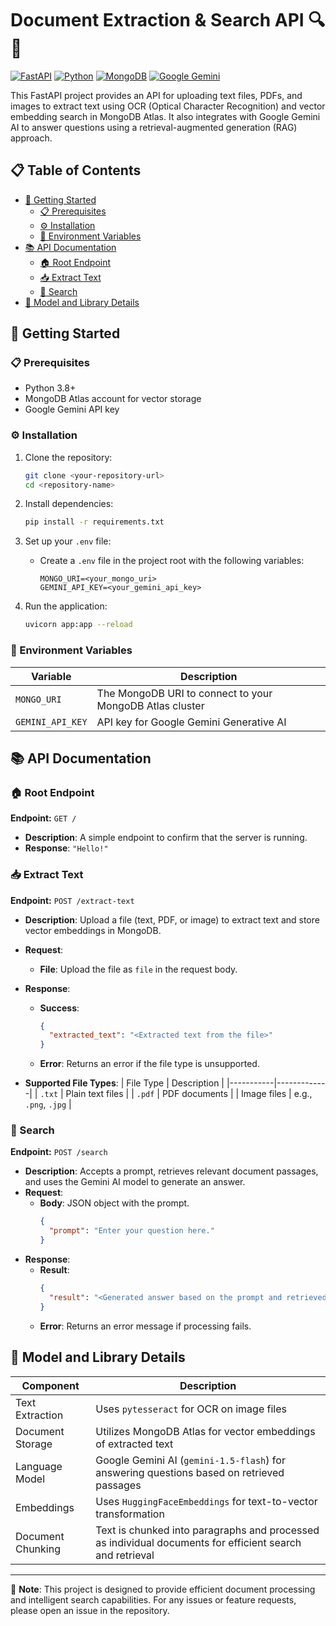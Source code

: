 # Document Extraction & Search API 🔍📄

[![FastAPI](https://img.shields.io/badge/FastAPI-005571?style=for-the-badge&logo=fastapi)](https://fastapi.tiangolo.com/)
[![Python](https://img.shields.io/badge/Python-3776AB?style=for-the-badge&logo=python&logoColor=white)](https://www.python.org/)
[![MongoDB](https://img.shields.io/badge/MongoDB-4EA94B?style=for-the-badge&logo=mongodb&logoColor=white)](https://www.mongodb.com/)
[![Google Gemini](https://img.shields.io/badge/Google_Gemini-4285F4?style=for-the-badge&logo=google&logoColor=white)](https://deepmind.google/technologies/gemini/)

This FastAPI project provides an API for uploading text files, PDFs, and images to extract text using OCR (Optical Character Recognition) and vector embedding search in MongoDB Atlas. It also integrates with Google Gemini AI to answer questions using a retrieval-augmented generation (RAG) approach.

## 📋 Table of Contents
- [🚀 Getting Started](#-getting-started)
  - [📋 Prerequisites](#-prerequisites)
  - [⚙️ Installation](#️-installation)
  - [🔐 Environment Variables](#-environment-variables)
- [📚 API Documentation](#-api-documentation)
  - [🏠 Root Endpoint](#-root-endpoint)
  - [📥 Extract Text](#-extract-text)
  - [🔎 Search](#-search)
- [🧠 Model and Library Details](#-model-and-library-details)

## 🚀 Getting Started

### 📋 Prerequisites
- Python 3.8+
- MongoDB Atlas account for vector storage
- Google Gemini API key

### ⚙️ Installation
1. Clone the repository:
   ```bash
   git clone <your-repository-url>
   cd <repository-name>
   ```

2. Install dependencies:
   ```bash
   pip install -r requirements.txt
   ```

3. Set up your `.env` file:
   - Create a `.env` file in the project root with the following variables:

     ```env
     MONGO_URI=<your_mongo_uri>
     GEMINI_API_KEY=<your_gemini_api_key>
     ```

4. Run the application:
   ```bash
   uvicorn app:app --reload
   ```

### 🔐 Environment Variables
| Variable | Description |
|----------|-------------|
| `MONGO_URI` | The MongoDB URI to connect to your MongoDB Atlas cluster |
| `GEMINI_API_KEY` | API key for Google Gemini Generative AI |

## 📚 API Documentation

### 🏠 Root Endpoint
**Endpoint:** `GET /`

- **Description**: A simple endpoint to confirm that the server is running.
- **Response**: `"Hello!"`

### 📥 Extract Text
**Endpoint:** `POST /extract-text`

- **Description**: Upload a file (text, PDF, or image) to extract text and store vector embeddings in MongoDB.
- **Request**:
  - **File**: Upload the file as `file` in the request body.
- **Response**:
  - **Success**:
    ```json
    {
      "extracted_text": "<Extracted text from the file>"
    }
    ```
  - **Error**: Returns an error if the file type is unsupported.

- **Supported File Types**:
  | File Type | Description |
  |-----------|-------------|
  | `.txt` | Plain text files |
  | `.pdf` | PDF documents |
  | Image files | e.g., `.png`, `.jpg` |

### 🔎 Search
**Endpoint:** `POST /search`

- **Description**: Accepts a prompt, retrieves relevant document passages, and uses the Gemini AI model to generate an answer.
- **Request**:
  - **Body**: JSON object with the prompt.
    ```json
    {
      "prompt": "Enter your question here."
    }
    ```
- **Response**:
  - **Result**:
    ```json
    {
      "result": "<Generated answer based on the prompt and retrieved documents>"
    }
    ```
  - **Error**: Returns an error message if processing fails.

## 🧠 Model and Library Details

| Component | Description |
|-----------|-------------|
| Text Extraction | Uses `pytesseract` for OCR on image files |
| Document Storage | Utilizes MongoDB Atlas for vector embeddings of extracted text |
| Language Model | Google Gemini AI (`gemini-1.5-flash`) for answering questions based on retrieved passages |
| Embeddings | Uses `HuggingFaceEmbeddings` for text-to-vector transformation |
| Document Chunking | Text is chunked into paragraphs and processed as individual documents for efficient search and retrieval |

---

📝 **Note**: This project is designed to provide efficient document processing and intelligent search capabilities. For any issues or feature requests, please open an issue in the repository.
